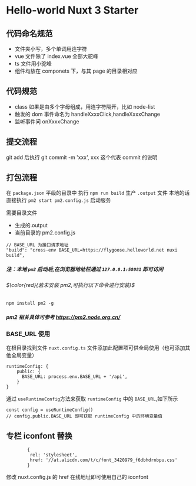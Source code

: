 # Hello-world Nuxt 3 Starter

## 代码命名规范

- 文件夹小写，多个单词用连字符
- vue 文件除了 index.vue 全部大驼峰
- ts 文件用小驼峰
- 组件均放在 componets 下，与其 page 的目录相对应

## 代码规范

- class 如果是由多个字母组成，用连字符隔开，比如 node-list
- 触发的 dom 事件命名为 handleXxxxClick,handleXxxxChange
- 监听事件问 onXxxxChange

## 提交流程

git add 后执行 git commit -m 'xxx', xxx 这个代表 commit 的说明

## 打包流程

在 `package.json` 平级的目录中 执行 `npm run build` 生产 `.output` 文件 本地的话直接执行 `pm2 start pm2.config.js` 启动服务

需要目录文件

- 生成的.output
- 当前目录的 pm2.config.js

```
// BASE_URL 为接口请求地址
"build": "cross-env BASE_URL=https://flygoose.helloworld.net nuxi build",
```

##### 注：本地 `pm2` 启动后,在浏览器地址栏通过 `127.0.0.1:58081` 即可访问

###### $\color{red}{若未安装 pm2,可执行以下命令进行安装}$

```
npm install pm2 -g
```

##### pm2 相关具体可参考 <https://pm2.node.org.cn/>

### BASE_URL 使用

在根目录找到文件 `nuxt.config.ts` 文件添加此配置项可供全局使用（也可添加其他全局变量）

```
runtimeConfig: {
    public: {
      BASE_URL: process.env.BASE_URL + '/api',
    }
}
```

通过 `useRuntimeConfig`方法来获取 `runtimeConfig` 中的 `BASE_URL`,如下所示

```
const config = useRuntimeConfig()
// config.public.BASE_URL 即可获取 runtimeConfig 中的环境变量值
```

## 专栏 iconfont 替换

```
        {
         rel: 'stylesheet',
         href: '//at.alicdn.com/t/c/font_3420979_f6dbhdrnbpu.css'
        }

```

修改 nuxt.config.js 的 href 在线地址即可使用自己的 iconfont
